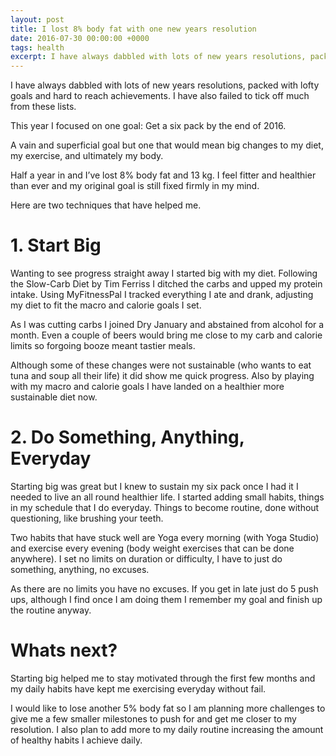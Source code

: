 ```yaml
---
layout: post
title: I lost 8% body fat with one new years resolution
date: 2016-07-30 00:00:00 +0000
tags: health
excerpt: I have always dabbled with lots of new years resolutions, packed with lofty goals and hard to reach achievements. I have also failed to tick off much from these lists.
---
```


I have always dabbled with lots of new years resolutions, packed with lofty goals and hard to reach achievements. I have also failed to tick off much from these lists.

This year I focused on one goal: Get a six pack by the end of 2016.

A vain and superficial goal but one that would mean big changes to my diet, my exercise, and ultimately my body.

Half a year in and I’ve lost 8% body fat and 13 kg. I feel fitter and healthier than ever and my original goal is still fixed firmly in my mind.

Here are two techniques that have helped me.

# 1. Start Big

Wanting to see progress straight away I started big with my diet. Following the Slow-Carb Diet by Tim Ferriss I ditched the carbs and upped my protein intake. Using MyFitnessPal I tracked everything I ate and drank, adjusting my diet to fit the macro and calorie goals I set.

As I was cutting carbs I joined Dry January and abstained from alcohol for a month. Even a couple of beers would bring me close to my carb and calorie limits so forgoing booze meant tastier meals.

Although some of these changes were not sustainable (who wants to eat tuna and soup all their life) it did show me quick progress. Also by playing with my macro and calorie goals I have landed on a healthier more sustainable diet now.

# 2. Do Something, Anything, Everyday

Starting big was great but I knew to sustain my six pack once I had it I needed to live an all round healthier life. I started adding small habits, things in my schedule that I do everyday. Things to become routine, done without questioning, like brushing your teeth.

Two habits that have stuck well are Yoga every morning (with Yoga Studio) and exercise every evening (body weight exercises that can be done anywhere). I set no limits on duration or difficulty, I have to just do something, anything, no excuses.

As there are no limits you have no excuses. If you get in late just do 5 push ups, although I find once I am doing them I remember my goal and finish up the routine anyway.

# Whats next?

Starting big helped me to stay motivated through the first few months and my daily habits have kept me exercising everyday without fail.

I would like to lose another 5% body fat so I am planning more challenges to give me a few smaller milestones to push for and get me closer to my resolution. I also plan to add more to my daily routine increasing the amount of healthy habits I achieve daily.
